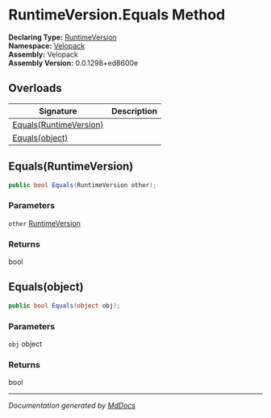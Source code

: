 ﻿<!--  
  <auto-generated>   
    The contents of this file were generated by a tool.  
    Changes to this file may be list if the file is regenerated  
  </auto-generated>   
-->

# RuntimeVersion.Equals Method

**Declaring Type:** [RuntimeVersion](../index.md)  
**Namespace:** [Velopack](../../index.md)  
**Assembly:** Velopack  
**Assembly Version:** 0.0.1298+ed8600e

## Overloads

| Signature                                       | Description |
| ----------------------------------------------- | ----------- |
| [Equals(RuntimeVersion)](#equalsruntimeversion) |             |
| [Equals(object)](#equalsobject)                 |             |

## Equals(RuntimeVersion)

```csharp
public bool Equals(RuntimeVersion other);
```

### Parameters

`other`  [RuntimeVersion](../index.md)

### Returns

bool

## Equals(object)

```csharp
public bool Equals(object obj);
```

### Parameters

`obj`  object

### Returns

bool

___

*Documentation generated by [MdDocs](https://github.com/ap0llo/mddocs)*
